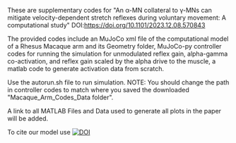 These are supplementary codes for  "An α-MN collateral to γ-MNs can mitigate velocity-dependent stretch reflexes during voluntary movement: A computational study" DOI:https://doi.org/10.1101/2023.12.08.570843

The provided codes include an MuJoCo xml file of the computational model of a Rhesus Macaque arm and its Geometry folder, MuJoCo-py controller codes for running the simulation for unmodulated reflex gain, alpha-gamma co-activation, and reflex gain scaled by the alpha drive to the muscle, a matlab code to generate activation data from scratch.

Use the autorun.sh file to run simulation. NOTE: You should change the path in controller codes to match where you saved the downloaded "Macaque_Arm_Codes_Data folder".  

A link to all MATLAB Files and Data used to generate all plots in the paper will be added.

To cite our model use 
[![DOI](https://zenodo.org/badge/731336333.svg)](https://zenodo.org/doi/10.5281/zenodo.10373301)

